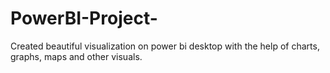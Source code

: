 # PowerBI-Project-
Created beautiful visualization on power bi desktop with the help of charts, graphs, maps and other visuals.
